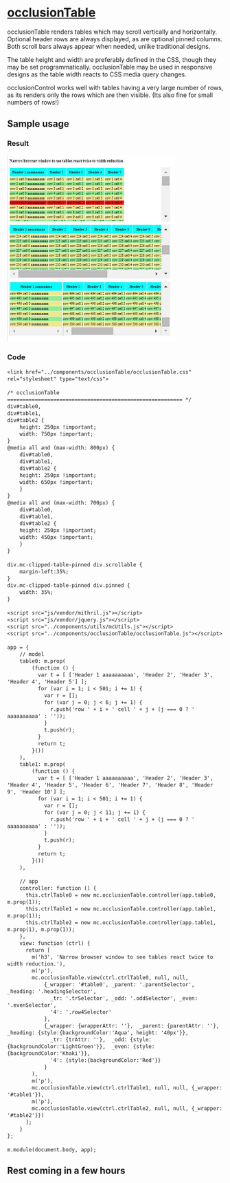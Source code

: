 # [occlusionTable](https://github.com/eddyystop/mithril-components/tree/master/components/occlusionTable)

occlusionTable renders tables which may scroll vertically and horizontally.
Optional header rows are always displayed, as are optional pinned columns.
Both scroll bars always appear when needed, unlike traditional designs. 

The table height and width are preferably defined in the CSS, though they may be set programmatically.
occlusionTable may be used in responsive designs as the table width reacts to CSS media query changes.

occlusionControl works well with tables having a very large number of rows, 
as its renders only the rows which are then visible. (Its also fine for small numbers of rows!)

## Sample usage
### Result
![occlusionTable sample](sample.jpg)

### Code
```
<link href="../components/occlusionTable/occlusionTable.css" rel="stylesheet" type="text/css">

/* occlusionTable ========================================================= */
div#table0,
div#table1,
div#table2 {
    height: 250px !important;
    width: 750px !important;
}
@media all and (max-width: 800px) {
    div#table0,
    div#table1,
    div#table2 {
    height: 250px !important;
    width: 650px !important;
    }
}
@media all and (max-width: 700px) {
    div#table0,
    div#table1,
    div#table2 {
    height: 250px !important;
    width: 450px !important;
    }
}

div.mc-clipped-table-pinned div.scrollable {
    margin-left:35%;
}
div.mc-clipped-table-pinned div.pinned {
    width: 35%;
}

<script src="js/vendor/mithril.js"></script>
<script src="js/vendor/jquery.js"></script>
<script src="../components/utils/mcUtils.js"></script>
<script src="../components/occlusionTable/occlusionTable.js"></script>

app = {
    // model
    table0: m.prop(
        (function () {
          var t = [ ['Header 1 aaaaaaaaaa', 'Header 2', 'Header 3', 'Header 4', 'Header 5'] ];
          for (var i = 1; i < 501; i += 1) {
            var r = [];
            for (var j = 0; j < 6; j += 1) {
              r.push('row ' + i + ' cell ' + j + (j === 0 ? ' aaaaaaaaaa' : ''));
            }
            t.push(r);
          }
          return t;
        }())
    ),
    table1: m.prop(
        (function () {
          var t = [ ['Header 1 aaaaaaaaaa', 'Header 2', 'Header 3', 'Header 4', 'Header 5', 'Header 6', 'Header 7', 'Header 8', 'Header 9', 'Header 10'] ];
          for (var i = 1; i < 501; i += 1) {
            var r = [];
            for (var j = 0; j < 11; j += 1) {
              r.push('row ' + i + ' cell ' + j + (j === 0 ? ' aaaaaaaaaa' : ''));
            }
            t.push(r);
          }
          return t;
        }())
    ),
    
    // app
    controller: function () {
      this.ctrlTable0 = new mc.occlusionTable.controller(app.table0, m.prop(1));
      this.ctrlTable1 = new mc.occlusionTable.controller(app.table1, m.prop(1));
      this.ctrlTable2 = new mc.occlusionTable.controller(app.table1, m.prop(1), m.prop(1));
    },
    view: function (ctrl) {
      return [
        m('h3', 'Narrow browser window to see tables react twice to width reduction.'),
        m('p'),
        mc.occlusionTable.view(ctrl.ctrlTable0, null, null,
            {_wrapper: '#table0', _parent: '.parentSelector', _heading: '.headingSelector',
              _tr: '.trSelector', _odd: '.oddSelector', _even: '.evenSelector',
              '4': '.row4Selector'
            },
            {_wrapper: {wrapperAttr: ''},  _parent: {parentAttr: ''},  _heading: {style:{backgroundColor:'Aqua', height: '40px'}},
              _tr: {trAttr: ''},  _odd: {style:{backgroundColor:'LightGreen'}},  _even: {style:{backgroundColor:'Khaki'}},
              '4': {style:{backgroundColor:'Red'}}
            }
        ),
        m('p'),
        mc.occlusionTable.view(ctrl.ctrlTable1, null, null, {_wrapper: '#table1'}),
        m('p'),
        mc.occlusionTable.view(ctrl.ctrlTable2, null, null, {_wrapper: '#table2'}})
      ];
    }
};

m.module(document.body, app);
```

## Rest coming in a few hours
